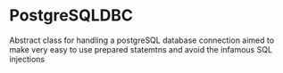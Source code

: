 PostgreSQLDBC
=============

Abstract class for handling a postgreSQL database connection aimed to make very easy to use prepared statemtns and avoid the infamous SQL injections
